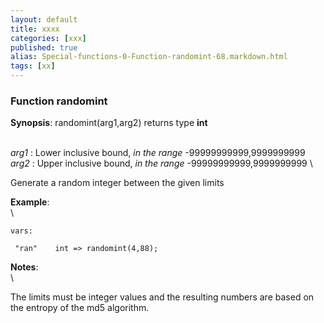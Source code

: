 ```yaml
---
layout: default
title: xxxx
categories: [xxx]
published: true
alias: Special-functions-0-Function-randomint-68.markdown.html
tags: [xx]
---
```


### Function randomint

**Synopsis**: randomint(arg1,arg2) returns type **int**

\
 *arg1* : Lower inclusive bound, *in the range* -99999999999,9999999999
\
 *arg2* : Upper inclusive bound, *in the range* -99999999999,9999999999
\

Generate a random integer between the given limits

**Example**:\
 \

    vars:

     "ran"    int => randomint(4,88);

**Notes**:\
 \

The limits must be integer values and the resulting numbers are based on
the entropy of the md5 algorithm.
